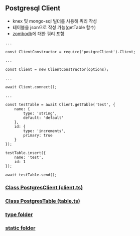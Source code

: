 ## Postgresql Client

- knex 및 mongo-sql 빌더를 사용해 쿼리 작성
- 테이블을 json으로 작성 가능(getTable 함수)
- [zombodb](https://github.com/zombodb/zombodb)에 대한 쿼리 포함

```
...

const ClientConstructor = require('postgreClient').Client;

...

const Client = new ClientConstructor(options);

...

await Client.connect();

...

const testTable = await Client.getTable('test', {
    name: {
        type: 'string',
        default: 'default'
    },
    id: {
        type: 'increments',
        primary: true
    }
});

testTable.insert({
    name: 'test',
    id: 1
});

await testTable.send();

```

### [Class PostgresClient  (client.ts)](doc/client.md)
### [Class PostgresTable  (table.ts)](doc/table.md)
### [type folder](doc/type.md)
### [static folder](doc/static.md)